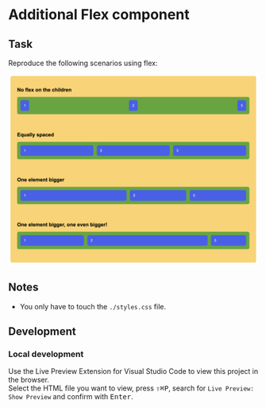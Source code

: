 # Additional Flex component

## Task

Reproduce the following scenarios using flex:

![Flex Layouts](assets/flex-exercise.png)

## Notes

- You only have to touch the `./styles.css` file.

## Development

### Local development

Use the Live Preview Extension for Visual Studio Code to view this project in
the browser.  
Select the HTML file you want to view, press
<kbd>⇧</kbd><kbd>⌘</kbd><kbd>P</kbd>, search for `Live Preview: Show Preview` and confirm with <kbd>Enter</kbd>.
